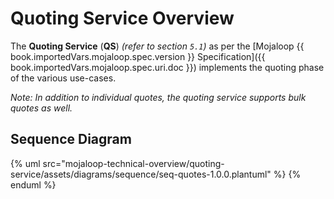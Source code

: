 # Quoting Service Overview
The **Quoting Service** (**QS**) _(refer to section `5.1`)_ as per the [Mojaloop {{ book.importedVars.mojaloop.spec.version }} Specification]({{ book.importedVars.mojaloop.spec.uri.doc }}) implements the quoting phase of the various use-cases.

_Note: In addition to individual quotes, the quoting service supports bulk quotes as well._

## Sequence Diagram

{% uml src="mojaloop-technical-overview/quoting-service/assets/diagrams/sequence/seq-quotes-1.0.0.plantuml" %}
{% enduml %}
